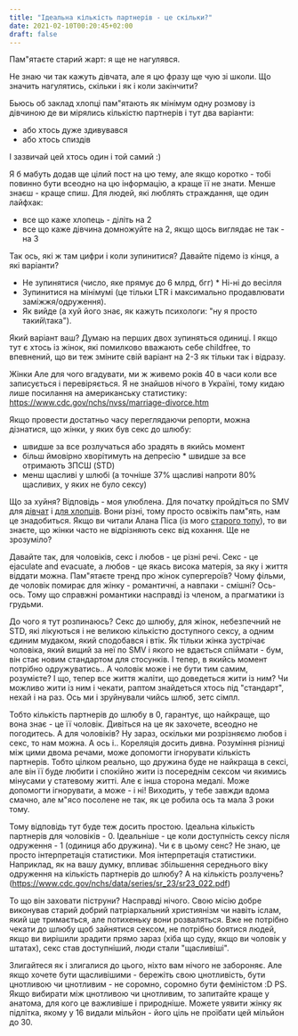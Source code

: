 ```yaml
---
title: "Ідеальна кількість партнерів - це скільки?"
date: 2021-02-10T00:20:45+02:00
draft: false
---
```


Пам"ятаєте старий жарт: я ще не нагулявся. 

Не знаю чи так кажуть дівчата, але я цю фразу ще чую зі школи. Що значить нагулятись, скільки і як і коли закінчити?  

Бьюсь об заклад хлопці пам\"ятають як мінімум одну розмову із дівчиною де ви мірялись кількістю партнерів і тут два варіанти:   
* або хтось дуже здивувався  
* або хтось спиздів  

І зазвичай цей хтось один і той самий :)   

Я б мабуть додав ще цілий пост на цю тему, але якщо коротко - тобі повинно бути всеодно на цю інформацію, а краще її не знати. Менше знаєш - краще спиш. Для людей, які люблять страждання, ще один лайфхак:   
* все що каже хлопець - діліть на 2  
* все що каже дівчина домножуйте на 2, якщо щось виглядає не так - на 3  
 
Так ось, які ж там цифри і коли зупинитися? Давайте підемо із кінця, а які варіанти?    
* Не зупинятися (число, яке прямує до 6 млрд, бгг)  * Ні-ні до весілля  
* Зупинитися на мінімумі (це тільки LTR і максимально продавлювати    заміжжя/одруження).   
* Як вийде (а хуй його знає, як кажуть психологи: \"ну я просто такий\\така\").   
 
Який варіант ваш? Думаю на перших двох зупиняться одиниці. І якщо тут є хтось із жінок, які помилково вважають себе childfree, то впевнений, що ви теж зміните свій варіант на 2-3 як тільки так і відразу.   

Жінки Але для чого вгадувати, ми ж живемо років 40 в часи коли все записується і перевіряється. Я не знайшов нічого в Україні, тому кидаю лише посилання на американську статистику: https://www.cdc.gov/nchs/nvss/marriage-divorce.htm  

Якщо провести достатньо часу переглядаючи репорти, можна дізнатися, що жінки, у яких був секс до шлюбу:   
* швидше за все розлучаться або зрадять в якийсь момент  
* більш ймовірно хворітимуть на депресію  * швидше за все отримають ЗПСШ (STD)  
* менш щасливі у шлюбі (а точніше 37% щасливі напроти 80% щасливих, у яких не    було сексу)  

Що за хуйня?  Відповідь - моя улюблена. Для початку пройдіться по SMV для [дівчат](https://www.darktriad.art/posts/08/)  і [для хлопців](https://www.darktriad.art/posts/09/). Вони різні, тому просто освіжіть пам\"ять, нам це знадобиться.   Якщо ви читали Алана Піса (із мого [старого топу](https://www.darktriad.art/posts/01-top-10-fav-authors/)), то ви знаєте, що жінки часто не відрізняють секс від кохання. Ще не зрозуміло? 

Давайте так, для чоловіків, секс і любов - це різні речі. Секс - це ejaculate and evacuate, а любов - це якась висока матерія, за яку і життя віддати можна. Пам\"ятаєте тренд про жінок супергероїв? Чому фільми, де чоловік помирає для жінку - романтичні, а навпаки - смішні? Ось-ось. Тому що справжні романтики насправді із членом, а прагматики із грудьми.   

До чого я тут розпинаюсь? Секс до шлюбу, для жінок, небезпечний не STD, які лікуються і не великою кількістю доступного сексу, а одним єдиним мудаком, який сподобався і втік. Як тільки жінка зустрічає чоловіка, який вищий за неї по SMV і якого не вдається спіймати - бум, він стає новим стандартом для стосунків. І тепер, в якийсь момент потрібно одружуватись.. А чоловік може і не бути тим самим, розумієте? І що, тепер все життя жаліти, що доведеться жити із ним? Чи можливо жити із ним і чекати, раптом знайдеться хтось під \"стандарт\", нехай і на раз. Ось ми і зруйнували чийсь шлюб, зетс сімпл.  

Тобто кількість партнерів до шлюбу в 0, гарантує, що найкраще, що вона знає - це її чоловік. Дивіться на це як захочете, всеодно не погодитесь.  А для чоловіків? Ну зараз, оскільки ми розрізняємо любов і секс, то нам можна. А ось і..  Кореляція досить дивна. Розуміння різниці між цими двома речами, може допомогти ігнорувати кількість партнерів. Тобто цілком реально, що дружина буде не найкраща в сексі, але він її буде любити і спокійно жити із посереднім сексом чи якимись мінусами у статевому житті. Але є інша сторона медалі. Може допомогти ігнорувати, а може - і ні! Виходить, у тебе завжди вдома смачно, але м\"ясо посолене не так, як це робила ось та мала 3 роки тому.   

Тому відповідь тут буде теж досить простою. Ідеальна кількість партнерів для чоловіків - 0. Ідеальніше - це коли доступність сексу після одруження - 1 (одиниця або дружина).   Чи є в цьому сенс? Не знаю, це просто інтерпретація статистики. Моя інтерпретація статистики. Наприклад, як на вашу думку, впливає збільшення середнього віку одруження на кількість партнерів до шлюбу? А на кількість розлучень? (https://www.cdc.gov/nchs/data/series/sr_23/sr23_022.pdf)  

То що він заховати піструни? Насправді нічого. Свою місію добре виконував старий добрий патріархальний християнізм чи навіть іслам, який ще тримається, але потихеньку вони розваляться. Вже не потрібно чекати до шлюбу щоб зайнятися сексом, не потрібно боятися людей, якщо ви вирішили зрадити прямо зараз (хіба що суду, якщо ви чоловік у штатах), секс став доступніший, люди стали \"щасливіші\".   

Злигайтеся як і злигалися до цього, ніхто вам нічого не забороняє. Але якщо хочете бути щасливішими - бережіть свою цнотливість, бути цнотливою чи цнотливим - не соромно, соромно бути феміністом :D   PS. Якщо вибирати між цнотливою чи цнотливим, то запитайте краще у анатома, для кого це важливіше і природніше. Можете уявити жінку як підлітка, якому у 16 видали мільйон - його ціль не проїбати цей мільйон до 30.